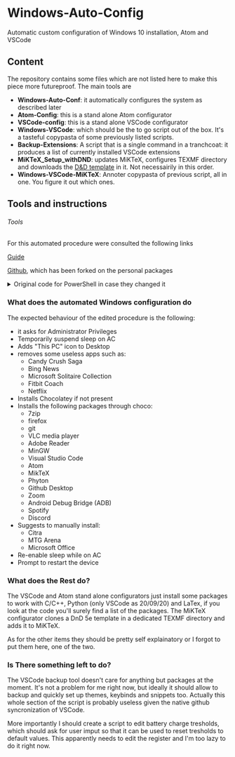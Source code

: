 # Windows-Auto-Config
 Automatic custom configuration of Windows 10 installation, Atom and VSCode

## Content
The repository contains some files which are not listed here to make this piece more futureproof. The main tools are

* **Windows-Auto-Conf**: it automatically configures the system as described later
* **Atom-Config**: this is a stand alone Atom configurator
* **VSCode-config**: this is a stand alone VSCode configurator
* **Windows-VSCode**: which should be the to go script out of the box. It's a tasteful copypasta of some previously listed scripts.
* **Backup-Extensions**: A script that is a single command in a tranchcoat: it produces a list of currently installed VSCode extensions
* **MiKTeX_Setup_withDND**: updates MiKTeX, configures TEXMF directory and downloads the [D&D template](https://github.com/rpgtex/DND-5e-LaTeX-Template) in it. Not necessairily in this order.
* **Windows-VSCode-MiKTeX**: Annoter copypasta of previous script, all in one. You figure it out which ones.

## Tools and instructions

###### Tools
For this automated procedure were consulted the following links

[Guide](https://edi.wang/post/2018/12/21/automate-windows-10-developer-machine-setup)

[Github](https://github.com/EdiWang/EnvSetup/), which has been forked on the personal packages

<details><summary>Original code for PowerShell in case they changed it</summary>
<p>

```powershell
if (!([Security.Principal.WindowsPrincipal][Security.Principal.WindowsIdentity]::GetCurrent()).IsInRole([Security.Principal.WindowsBuiltInRole] "Administrator")) { Start-Process powershell.exe "-NoProfile -ExecutionPolicy Bypass -File `"$PSCommandPath`"" -Verb RunAs; exit }

function Check-Command($cmdname) {
    return [bool](Get-Command -Name $cmdname -ErrorAction SilentlyContinue)
}

# -----------------------------------------------------------------------------
$computerName = Read-Host 'Enter New Computer Name'
Write-Host "Renaming this computer to: " $computerName  -ForegroundColor Yellow
Rename-Computer -NewName $computerName
# -----------------------------------------------------------------------------
Write-Host ""
Write-Host "Disable Sleep on AC Power..." -ForegroundColor Green
Write-Host "------------------------------------" -ForegroundColor Green
Powercfg /Change monitor-timeout-ac 20
Powercfg /Change standby-timeout-ac 0
# -----------------------------------------------------------------------------
Write-Host ""
Write-Host "Add 'This PC' Desktop Icon..." -ForegroundColor Green
Write-Host "------------------------------------" -ForegroundColor Green
$thisPCIconRegPath = "HKCU:\Software\Microsoft\Windows\CurrentVersion\Explorer\HideDesktopIcons\NewStartPanel"
$thisPCRegValname = "{20D04FE0-3AEA-1069-A2D8-08002B30309D}"
$item = Get-ItemProperty -Path $thisPCIconRegPath -Name $thisPCRegValname -ErrorAction SilentlyContinue
if ($item) {
    Set-ItemProperty  -Path $thisPCIconRegPath -name $thisPCRegValname -Value 0  
}
else {
    New-ItemProperty -Path $thisPCIconRegPath -Name $thisPCRegValname -Value 0 -PropertyType DWORD | Out-Null  
}

# To list all appx packages:
# Get-AppxPackage | Format-Table -Property Name,Version,PackageFullName
Write-Host "Removing UWP Rubbish..." -ForegroundColor Green
Write-Host "------------------------------------" -ForegroundColor Green
$uwpRubbishApps = @(
    "Microsoft.Messaging",
    "king.com.CandyCrushSaga",
    "Microsoft.BingNews",
    "Microsoft.MicrosoftSolitaireCollection",
    "Microsoft.People",
    "Microsoft.WindowsFeedbackHub",
    "Microsoft.YourPhone",
    "Microsoft.MicrosoftOfficeHub",
    "Fitbit.FitbitCoach",
    "4DF9E0F8.Netflix",
    "Microsoft.GetHelp")

foreach ($uwp in $uwpRubbishApps) {
    Get-AppxPackage -Name $uwp | Remove-AppxPackage
}
# -----------------------------------------------------------------------------
Write-Host ""
Write-Host "Installing IIS..." -ForegroundColor Green
Write-Host "------------------------------------" -ForegroundColor Green
Enable-WindowsOptionalFeature -Online -FeatureName IIS-DefaultDocument -All
Enable-WindowsOptionalFeature -Online -FeatureName IIS-HttpCompressionDynamic -All
Enable-WindowsOptionalFeature -Online -FeatureName IIS-HttpCompressionStatic -All
Enable-WindowsOptionalFeature -Online -FeatureName IIS-WebSockets -All
Enable-WindowsOptionalFeature -Online -FeatureName IIS-ApplicationInit -All
Enable-WindowsOptionalFeature -Online -FeatureName IIS-ASPNET45 -All
Enable-WindowsOptionalFeature -Online -FeatureName IIS-ServerSideIncludes
Enable-WindowsOptionalFeature -Online -FeatureName IIS-BasicAuthentication
Enable-WindowsOptionalFeature -Online -FeatureName IIS-WindowsAuthentication
# -----------------------------------------------------------------------------
Write-Host ""
Write-Host "Enable Windows 10 Developer Mode..." -ForegroundColor Green
Write-Host "------------------------------------" -ForegroundColor Green
reg add "HKEY_LOCAL_MACHINE\SOFTWARE\Microsoft\Windows\CurrentVersion\AppModelUnlock" /t REG_DWORD /f /v "AllowDevelopmentWithoutDevLicense" /d "1"
# -----------------------------------------------------------------------------
Write-Host ""
Write-Host "Enable Remote Desktop..." -ForegroundColor Green
Write-Host "------------------------------------" -ForegroundColor Green
Set-ItemProperty "HKLM:\SYSTEM\CurrentControlSet\Control\Terminal Server\" -Name "fDenyTSConnections" -Value 0
Set-ItemProperty "HKLM:\SYSTEM\CurrentControlSet\Control\Terminal Server\WinStations\RDP-Tcp\" -Name "UserAuthentication" -Value 1
Enable-NetFirewallRule -DisplayGroup "Remote Desktop"

if (Check-Command -cmdname 'choco') {
    Write-Host "Choco is already installed, skip installation."
}
else {
    Write-Host ""
    Write-Host "Installing Chocolate for Windows..." -ForegroundColor Green
    Write-Host "------------------------------------" -ForegroundColor Green
    Set-ExecutionPolicy Bypass -Scope Process -Force; iex ((New-Object System.Net.WebClient).DownloadString('https://chocolatey.org/install.ps1'))
}

Write-Host ""
Write-Host "Installing Applications..." -ForegroundColor Green
Write-Host "------------------------------------" -ForegroundColor Green
Write-Host "[WARN] Ma de in China: some software like Google Chrome require the true Internet first" -ForegroundColor Yellow

$Apps = @(
    "7zip.install",
    "git",
    "microsoft-edge",
    "googlechrome",
    "vlc",
    "dotnetcore-sdk",
    "ffmpeg",
    "wget",
    "openssl.light",
    "vscode",
    "sysinternals",
    "notepadplusplus.install",
    "linqpad",
    "fiddler",
    "beyondcompare",
    "filezilla",
    "lightshot.install",
    "microsoft-teams.install",
    "teamviewer",
    "github-desktop",
    "irfanview",
    "nodejs-lts",
    "azure-cli",
    "powershell-core")

foreach ($app in $Apps) {
    choco install $app -y
}

Write-Host "------------------------------------" -ForegroundColor Green
Read-Host -Prompt "Setup is done, restart is needed, press [ENTER] to restart computer."
Restart-Computer
```

</p>
</details>

### What does the automated Windows configuration do

The expected behaviour of the edited procedure is the following:

* it asks for Administrator Privileges
* Temporarily suspend sleep on AC
* Adds "This PC" icon to Desktop
* removes some useless apps such as:
  * Candy Crush Saga
  * Bing News
  * Microsoft Solitaire Collection
  * Fitbit Coach
  * Netflix
* Installs Chocolatey if not present
* Installs the following packages through choco:
  * 7zip
  * firefox
  * git
  * VLC media player
  * Adobe Reader
  * MinGW
  * Visual Studio Code
  * Atom
  * MikTeX
  * Phyton
  * Github Desktop
  * Zoom
  * Android Debug Bridge (ADB)
  * Spotify
  * Discord
* Suggests to manually install:
  * Citra
  * MTG Arena
  * Microsoft Office
* Re-enable sleep while on AC
* Prompt to restart the device

### What does the Rest do?

The VSCode and Atom stand alone configurators just install some packages to work with C/C++, Python (only VSCode as 20/09/20) and LaTex, if you look at the code you'll surely find a list of the packages.
The MiKTeX configurator clones a DnD 5e template in a dedicated TEXMF directory and adds it to MiKTeX. 

As for the other items they should be pretty self explainatory or I forgot to put them here, one of the two.

### Is There something left to do?

The VSCode backup tool doesn't care for anything but packages at the moment. It's not a problem for me right now, but ideally it should allow to backup and quickly set up themes, keybinds and snippets too. Actually this whole section of the script is probably useless given the native github syncronization of VSCode. 

More importantly I should create a script to edit battery charge tresholds, which should ask for user imput so that it can be used to reset tresholds to default values. This apparently needs to edit the register and I'm too lazy to do it right now.